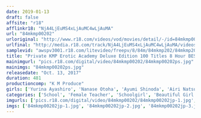 ```yaml
---
date: 2019-01-13
draft: false
affsite: "r18"
afflinkr18: "NjA4LjEuMS4xLjAuMC4wLjAuMA"
url: "84mkmp00202"
urloriginal: "http://www.r18.com/videos/vod/movies/detail/-/id=84mkmp00202"
urlfinal: "http://media.r18.com/track/NjA4LjEuMS4xLjAuMC4wLjAuMA/videos/vod/movies/detail/-/id=84mkmp00202"
samplevid: "awspv3001.r18.com/litevideo/freepv/8/84m/84mkmp202/84mkmp202_dmb_w.mp4"
title: "Private KMP Erotic Academy Deluxe Edition 100 Titles 8 Hour BEST"
mainimgurl: "pics.r18.com/digital/video/84mkmp00202/84mkmp00202ps.jpg"
mainimgs: "84mkmp00202ps.jpg"
releasedate: "Oct. 13, 2017"
duration: 481
productioncomp: "K M Produce"
girls: ['Yurina Ayashiro', 'Nanase Otoha', 'Ayumi Shinoda', 'Airi Natsume', 'Haruka Namiki', 'Ai Mukai', 'Rena Aoi', 'Ayaka Yuzuki', 'Kasumi Mogami', 'Aina Yuki']
categories: ['School', 'Female Teacher', 'Schoolgirl', 'Beautiful Girl', 'Compilation', 'Over 4 Hours', 'Hi-Def']
imgurls: ['pics.r18.com/digital/video/84mkmp00202/84mkmp00202jp-1.jpg', 'pics.r18.com/digital/video/84mkmp00202/84mkmp00202jp-2.jpg', 'pics.r18.com/digital/video/84mkmp00202/84mkmp00202jp-3.jpg', 'pics.r18.com/digital/video/84mkmp00202/84mkmp00202jp-4.jpg', 'pics.r18.com/digital/video/84mkmp00202/84mkmp00202jp-5.jpg', 'pics.r18.com/digital/video/84mkmp00202/84mkmp00202jp-6.jpg', 'pics.r18.com/digital/video/84mkmp00202/84mkmp00202jp-7.jpg', 'pics.r18.com/digital/video/84mkmp00202/84mkmp00202jp-8.jpg', 'pics.r18.com/digital/video/84mkmp00202/84mkmp00202jp-9.jpg', 'pics.r18.com/digital/video/84mkmp00202/84mkmp00202jp-10.jpg', 'pics.r18.com/digital/video/84mkmp00202/84mkmp00202jp-11.jpg', 'pics.r18.com/digital/video/84mkmp00202/84mkmp00202jp-12.jpg', 'pics.r18.com/digital/video/84mkmp00202/84mkmp00202jp-13.jpg', 'pics.r18.com/digital/video/84mkmp00202/84mkmp00202jp-14.jpg', 'pics.r18.com/digital/video/84mkmp00202/84mkmp00202jp-15.jpg', 'pics.r18.com/digital/video/84mkmp00202/84mkmp00202jp-16.jpg', 'pics.r18.com/digital/video/84mkmp00202/84mkmp00202jp-17.jpg', 'pics.r18.com/digital/video/84mkmp00202/84mkmp00202jp-18.jpg', 'pics.r18.com/digital/video/84mkmp00202/84mkmp00202jp-19.jpg', 'pics.r18.com/digital/video/84mkmp00202/84mkmp00202jp-20.jpg']
imgs: ['84mkmp00202jp-1.jpg', '84mkmp00202jp-2.jpg', '84mkmp00202jp-3.jpg', '84mkmp00202jp-4.jpg', '84mkmp00202jp-5.jpg', '84mkmp00202jp-6.jpg', '84mkmp00202jp-7.jpg', '84mkmp00202jp-8.jpg', '84mkmp00202jp-9.jpg', '84mkmp00202jp-10.jpg', '84mkmp00202jp-11.jpg', '84mkmp00202jp-12.jpg', '84mkmp00202jp-13.jpg', '84mkmp00202jp-14.jpg', '84mkmp00202jp-15.jpg', '84mkmp00202jp-16.jpg', '84mkmp00202jp-17.jpg', '84mkmp00202jp-18.jpg', '84mkmp00202jp-19.jpg', '84mkmp00202jp-20.jpg']
---
```

